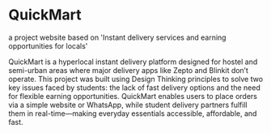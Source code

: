 # QuickMart
a project website based on 'Instant delivery services and earning opportunities for locals'

QuickMart is a hyperlocal instant delivery platform designed for hostel and semi-urban areas where major delivery apps like Zepto and Blinkit don’t operate. This project was built using Design Thinking principles to solve two key issues faced by students: the lack of fast delivery options and the need for flexible earning opportunities. QuickMart enables users to place orders via a simple website or WhatsApp, while student delivery partners fulfill them in real-time—making everyday essentials accessible, affordable, and fast.
